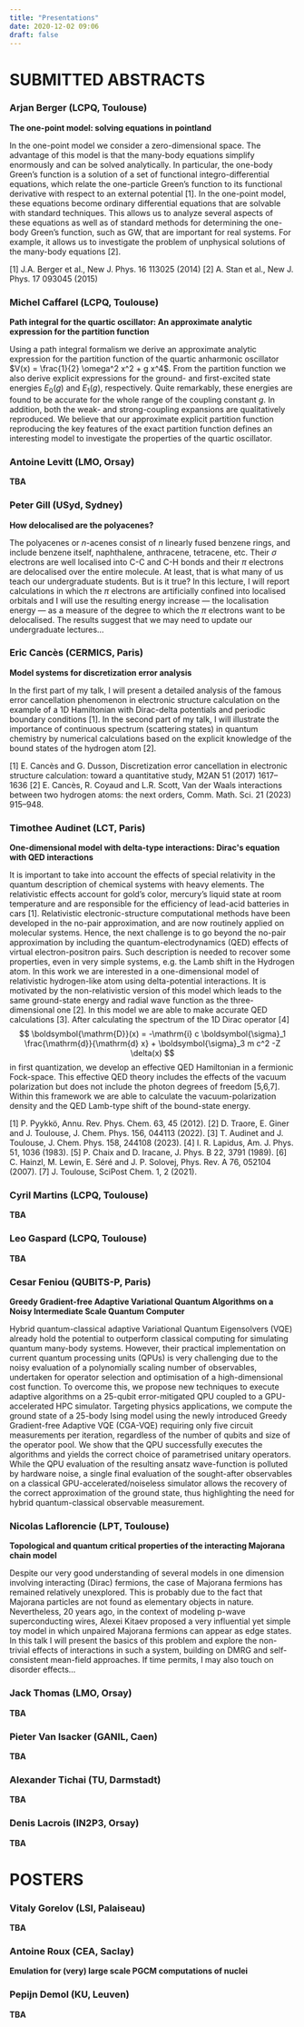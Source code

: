```yaml
---
title: "Presentations"
date: 2020-12-02 09:06
draft: false
---
```


# SUBMITTED ABSTRACTS

### Arjan Berger (LCPQ, Toulouse)

**The one-point model: solving equations in pointland**

In the one-point model we consider a zero-dimensional space.
The advantage of this model is that the many-body equations simplify enormously and can be solved analytically.
In particular, the one-body Greenʼs function is a solution of a set of functional integro-differential equations, which relate the one-particle Greenʼs
function to its functional derivative with respect to an external potential [1].
In the one-point model, these equations become ordinary differential equations that are solvable with standard techniques. 
This allows us to analyze several aspects of these equations as well as of standard methods for determining the one-body Greenʼs function, such as GW, that are important for real systems.
For example, it allows us to investigate the problem of unphysical solutions of the many-body equations [2].

[1] J.A. Berger et al., New J. Phys. 16 113025 (2014)
[2] A. Stan et al., New J. Phys. 17 093045 (2015)

### Michel Caffarel (LCPQ, Toulouse)

**Path integral for the quartic oscillator: An approximate analytic expression for the partition function**

Using a path integral formalism 
we derive an approximate analytic expression for the partition function of the quartic anharmonic oscillator $V(x) = \frac{1}{2} 
\omega^2 x^2 + g x^4$. From the partition function we also derive explicit expressions for the ground-
and first-excited state energies $E_0(g)$ and $E_1(g)$, respectively. 
Quite remarkably, these energies are found to be accurate for the whole range
of the coupling constant $g$. In addition, both the weak- and strong-coupling expansions are qualitatively 
reproduced.
We believe that 
our approximate explicit partition function reproducing the key features of the exact partition function 
defines an interesting model to investigate 
the properties of the quartic oscillator.

### Antoine Levitt (LMO, Orsay)

**TBA**

### Peter Gill (USyd, Sydney)

**How delocalised are the polyacenes?**

The polyacenes or $n$-acenes consist of $n$ linearly fused benzene rings, and include benzene itself, naphthalene, anthracene, tetracene, etc.  Their $\sigma$ electrons are well localised into C-C and C-H bonds and their $\pi$ electrons are delocalised over the entire molecule.  At least, that is what many of us teach our undergraduate students.  But is it true?  In this lecture, I will report calculations in which the $\pi$ electrons are artificially confined into localised orbitals and I will use the resulting energy increase — the localisation energy — as a measure of the degree to which the $\pi$ electrons want to be delocalised.  The results suggest that we may need to update our undergraduate lectures…

### Eric Cancès (CERMICS, Paris)

**Model systems for discretization error analysis**

In the first part of my talk, I will present a detailed analysis of the famous error cancellation phenomenon in electronic structure calculation on the example of a 1D Hamiltonian with Dirac-delta potentials and periodic boundary conditions [1]. In the second part of my talk, I will illustrate the importance of continuous spectrum (scattering states) in quantum chemistry by numerical calculations based on the explicit knowledge of the bound states of the hydrogen atom [2].

[1] E. Cancès and G. Dusson, Discretization error cancellation in electronic structure calculation: toward a quantitative study, M2AN 51 (2017) 1617–1636
[2] E. Cancès, R. Coyaud and L.R. Scott, Van der Waals interactions between two hydrogen atoms: the next orders, Comm. Math. Sci. 21 (2023) 915–948.

### Timothee Audinet (LCT, Paris)

**One-dimensional model with delta-type interactions: Dirac's equation with QED interactions**

It is important to take into account the effects of special relativity in the quantum description of chemical systems with heavy elements. The relativistic effects account for gold’s color, mercury’s liquid state at room temperature and are responsible for the efficiency of lead-acid batteries in cars [1]. Relativistic electronic-structure computational methods have been developed in the no-pair approximation, and are now routinely applied on molecular systems. Hence, the next challenge is to go beyond the no-pair approximation by including the quantum-electrodynamics (QED) effects of virtual electron-positron pairs. Such description is needed to recover some properties, even in very simple systems, e.g. the Lamb shift in the Hydrogen atom.
In this work we are interested in a one-dimensional model of relativistic hydrogen-like atom using delta-potential interactions. It is motivated by the non-relativistic version of this model which leads to the same ground-state energy and radial wave function as the three-dimensional one [2]. In this model we are able to make accurate QED calculations [3]. After calculating the spectrum of the 1D Dirac operator [4]
$$
\boldsymbol{\mathrm{D}}(x) = -\mathrm{i} c \boldsymbol{\sigma}_1 \frac{\mathrm{d}}{\mathrm{d} x} + \boldsymbol{\sigma}_3 m c^2  -Z \delta(x)
$$
in first quantization, we develop an effective QED Hamiltonian in a fermionic Fock-space. This effective QED theory includes the effects of the vacuum polarization but does not include the photon degrees of freedom [5,6,7]. Within this framework we are able to calculate the vacuum-polarization density and the QED Lamb-type shift of the bound-state energy.


[1] P. Pyykkö, Annu. Rev. Phys. Chem. 63, 45 (2012).
[2] D. Traore, E. Giner and J. Toulouse, J. Chem. Phys. 156, 044113 (2022).
[3] T. Audinet and J. Toulouse, J. Chem. Phys. 158, 244108 (2023).
[4] I. R. Lapidus, Am. J. Phys. 51, 1036 (1983).
[5] P. Chaix and D. Iracane, J. Phys. B 22, 3791 (1989).
[6] C. Hainzl, M. Lewin, E. Séré and J. P. Solovej, Phys. Rev. A 76, 052104 (2007).
[7] J. Toulouse, SciPost Chem. 1, 2 (2021).

### Cyril Martins (LCPQ, Toulouse)

**TBA**

### Leo Gaspard (LCPQ, Toulouse)

**TBA**

### Cesar Feniou (QUBITS-P, Paris)

**Greedy Gradient-free Adaptive Variational Quantum Algorithms on a Noisy Intermediate Scale Quantum Computer**

Hybrid quantum-classical adaptive Variational Quantum Eigensolvers (VQE) already hold the potential to outperform classical computing for simulating quantum many-body systems. However, their practical implementation on current quantum processing units (QPUs) is very challenging due to the noisy evaluation of a polynomially scaling number of observables, undertaken for operator selection and optimisation of a high-dimensional cost function. To overcome this, we propose new techniques to execute adaptive algorithms on a 25-qubit error-mitigated QPU coupled to a GPU-accelerated HPC simulator. Targeting physics applications, we compute the ground state of a 25-body Ising model using the newly introduced Greedy Gradient-free Adaptive VQE (CGA-VQE) requiring only five circuit measurements per iteration, regardless of the number of qubits and size of the operator pool. We show that the QPU successfully executes the algorithms and yields the correct choice of parametrised unitary operators. While the QPU evaluation of the resulting ansatz wave-function is polluted by hardware noise, a single final evaluation of the sought-after observables on a classical GPU-accelerated/noiseless simulator allows the recovery of the correct approximation of the ground state, thus highlighting the need for hybrid quantum-classical observable measurement.

### Nicolas Laflorencie (LPT, Toulouse)

**Topological and quantum critical properties of the interacting Majorana chain model**

Despite our very good understanding of several models in one dimension involving interacting (Dirac) fermions, the case of Majorana fermions has remained relatively unexplored. This is probably due to the fact that Majorana particles are not found as elementary objects in nature. Nevertheless, 20 years ago, in the context of modeling p-wave superconducting wires, Alexei Kitaev proposed a very influential yet simple toy model in which unpaired Majorana fermions can appear as edge states. In this talk I will present the basics of this problem and explore the non-trivial effects of interactions in such a system, building on DMRG and self-consistent mean-field approaches. If time permits, I may also touch on disorder effects...

### Jack Thomas (LMO, Orsay) 

**TBA**

### Pieter Van Isacker (GANIL, Caen)

**TBA**

### Alexander Tichai (TU, Darmstadt)

**TBA**

### Denis Lacrois (IN2P3, Orsay)

**TBA**

# POSTERS

### Vitaly Gorelov (LSI, Palaiseau)

**TBA**

### Antoine Roux (CEA, Saclay)

**Emulation for (very) large scale PGCM computations of nuclei**

### Pepijn Demol (KU, Leuven)

**TBA**



 
